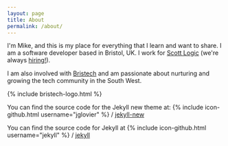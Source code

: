 ```yaml
---
layout: page
title: About
permalink: /about/
---
```


I'm Mike, and this is my place for everything that I learn and want to share. I am a software developer based in Bristol, UK. I work for [Scott Logic](http://www.scottlogic.com) (we're always [hiring!](http://www.scottlogic.com/careers/vacancies/)).

I am also involved with [Bristech](http://bris.tech) and am passionate about nurturing and growing the tech community in the South West.

{% include bristech-logo.html %}

You can find the source code for the Jekyll new theme at:
{% include icon-github.html username="jglovier" %} /
[jekyll-new](https://github.com/jglovier/jekyll-new)

You can find the source code for Jekyll at
{% include icon-github.html username="jekyll" %} /
[jekyll](https://github.com/jekyll/jekyll)
